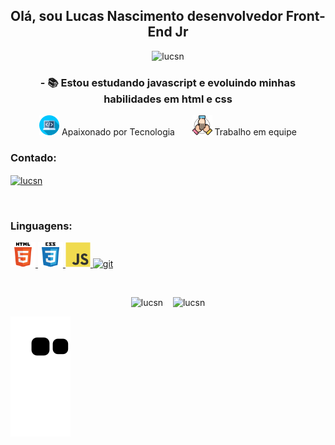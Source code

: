 <h2 align="center">Olá, sou Lucas Nascimento desenvolvedor Front-End Jr</h2>

<p align="center"> <img src="https://cdn.dribbble.com/users/1162077/screenshots/3848914/programmer.gif" alt="lucsn" width="400" /> </p>

<h3 align="center">- 📚 Estou estudando javascript e evoluindo minhas habilidades em html e css </h3>

<p align="center"><img src="https://github.com/binitrajshah7/binitrajshah7/blob/main/Resource/programmingLogo.png" alt="lucsn"/>&nbsp;<span>Apaixonado por Tecnologia</span> &nbsp;&nbsp;&nbsp;&nbsp;&nbsp;
<img src="https://github.com/binitrajshah7/binitrajshah7/blob/main/Resource/teamPlayerLogo.png" alt="lucsn"/>&nbsp;<span>Trabalho em equipe</span>
</p>


<h3 align="left">Contado:</h3>
<p align="left">
<a href="https://linkedin.com/in/lucsn" target="blank"><img align="center" src="https://raw.githubusercontent.com/rahuldkjain/github-profile-readme-generator/master/src/images/icons/Social/linked-in-alt.svg" alt="lucsn" height="30" width="40" /></a>
<!-- <a href="https://instagram.com/lucsn" target="blank"><img align="center" src="https://raw.githubusercontent.com/rahuldkjain/github-profile-readme-generator/master/src/images/icons/Social/instagram.svg" alt="lucsn" height="30" width="40" /></a> -->
</p>
<br>

<h3 align="left">Linguagens:</h3>
<p align="left"> <a href="https://www.w3.org/html/" target="_blank" rel="noreferrer"> <img src="https://raw.githubusercontent.com/devicons/devicon/master/icons/html5/html5-original-wordmark.svg" alt="html5" width="40" height="40"/> </a>
<a href="https://www.w3schools.com/css/" target="_blank" rel="noreferrer"> <img src="https://raw.githubusercontent.com/devicons/devicon/master/icons/css3/css3-original-wordmark.svg" alt="css3" width="40" height="40"/> </a>
 <a href="https://developer.mozilla.org/en-US/docs/Web/JavaScript" target="_blank" rel="noreferrer"> <img src="https://raw.githubusercontent.com/devicons/devicon/master/icons/javascript/javascript-original.svg" alt="javascript" width="40" height="40"/> </a>
<a href="https://git-scm.com/" target="_blank" rel="noreferrer"> <img src="https://www.vectorlogo.zone/logos/git-scm/git-scm-icon.svg" alt="git" width="40" height="40"/> </a>
 
 <!--<img align="center" alt="Lucas-Js" height="30" width="40" src="https://raw.githubusercontent.com/devicons/devicon/master/icons/javascript/javascript-plain.svg">
  <img align="center" alt="Lucas-React" height="30" width="40" src="https://raw.githubusercontent.com/devicons/devicon/master/icons/react/react-original.svg">
  <img align="center" alt="Lucas-HTML" height="30" width="40" src="https://raw.githubusercontent.com/devicons/devicon/master/icons/html5/html5-original.svg">
  <img align="center" alt="Lucas-CSS" height="30" width="40" src="https://raw.githubusercontent.com/devicons/devicon/master/icons/css3/css3-original.svg">
  <code><img height="20" src="https://raw.githubusercontent.com/github/explore/80688e429a7d4ef2fca1e82350fe8e3517d3494d/topics/javascript/javascript.png"></code>
  <code><img height="20" src="https://raw.githubusercontent.com/github/explore/80688e429a7d4ef2fca1e82350fe8e3517d3494d/topics/react/react.png"></code>
  <code><img height="20" src="https://raw.githubusercontent.com/github/explore/80688e429a7d4ef2fca1e82350fe8e3517d3494d/topics/nodejs/nodejs.png"></code>      
  <img align="right" alt="Lucas-pic" height="150" style="border-radius:50px;"       src="https://media.discordapp.net/attachments/639956127056134178/890373478988013628/Publicacoes_Instagram_1_1.png?width=676&height=676">  -->
</p>
<br>

<p align="center" ><img src="https://github-readme-stats.vercel.app/api?username=lucsn&show_icons=true&title_color=262B4F&text_color=262B4F&icon_color=FACA22&include_all_commits=true&count_private=true&hide_border=true" alt="lucsn" />
&nbsp; &nbsp;<img src="https://github-readme-stats.vercel.app/api/top-langs/?username=lucsn&layout=compact&langs_count=7&title_color=262B4F&text_color=262B4F&icon_color=FACA22&hide_border=true" alt="lucsn" /></p>

<!--- <p><img align="left" src="https://github-readme-streak-stats.herokuapp.com/?user=lucsn&" alt="lucsn" /></p> -->

![Snake animation](https://github.com/lucsn/Lucsn/blob/output/github-contribution-grid-snake.svg)

